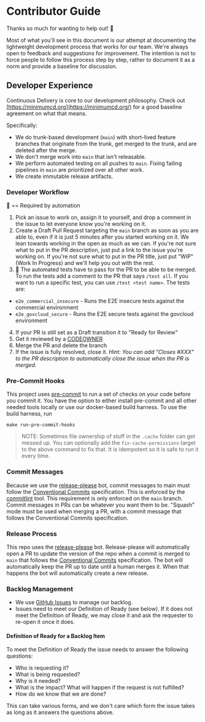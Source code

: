 # Contributor Guide

Thanks so much for wanting to help out! :tada:

Most of what you'll see in this document is our attempt at documenting the lightweight development process that works for our team. We're always open to feedback and suggestions for improvement. The intention is not to force people to follow this process step by step, rather to document it as a norm and provide a baseline for discussion.

## Developer Experience

Continuous Delivery is core to our development philosophy. Check out [https://minimumcd.org](https://minimumcd.org/) for a good baseline agreement on what that means.

Specifically:

- We do trunk-based development (`main`) with short-lived feature branches that originate from the trunk, get merged to the trunk, and are deleted after the merge.
- We don't merge work into `main` that isn't releasable.
- We perform automated testing on all pushes to `main`. Fixing failing pipelines in `main` are prioritized over all other work.
- We create immutable release artifacts.

### Developer Workflow

:key: == Required by automation

1. Pick an issue to work on, assign it to yourself, and drop a comment in the issue to let everyone know you're working on it.
2. Create a Draft Pull Request targeting the `main` branch as soon as you are able to, even if it is just 5 minutes after you started working on it. We lean towards working in the open as much as we can. If you're not sure what to put in the PR description, just put a link to the issue you're working on. If you're not sure what to put in the PR title, just put "WIP" (Work In Progress) and we'll help you out with the rest.
3. :key: The automated tests have to pass for the PR to be able to be merged. To run the tests add a comment to the PR that says `/test all`. If you want to run a specific test, you can use `/test <test name>`. The tests are:
  - `e2e_commercial_insecure` - Runs the E2E insecure tests against the commercial environment
  - `e2e_govcloud_secure` - Runs the E2E secure tests against the govcloud environment
4. If your PR is still set as a Draft transition it to "Ready for Review"
5. Get it reviewed by a [CODEOWNER](./CODEOWNERS)
6. Merge the PR and delete the branch
7. If the issue is fully resolved, close it. _Hint: You can add "Closes #XXX" to the PR description to automatically close the issue when the PR is merged._

### Pre-Commit Hooks

This project uses [pre-commit](https://pre-commit.com/) to run a set of checks on your code before you commit it. You have the option to either install pre-commit and all other needed tools locally or use our docker-based build harness. To use the build harness, run

```shell
make run-pre-commit-hooks
```
> NOTE: Sometimes file ownership of stuff in the `.cache` folder can get messed up. You can optionally add the `fix-cache-permissions` target to the above command to fix that. It is idempotent so it is safe to run it every time.

### Commit Messages

Because we use the [release-please](https://github.com/googleapis/release-please) bot, commit messages to main must follow the [Conventional Commits](https://www.conventionalcommits.org/en/v1.0.0/) specification. This is enforced by the [commitlint](https://commitlint.js.org/#/) tool. This requirement is only enforced on the `main` branch. Commit messages in PRs can be whatever you want them to be. "Squash" mode must be used when merging a PR, with a commit message that follows the Conventional Commits specification.

### Release Process

This repo uses the [release-please](https://github.com/googleapis/release-please) bot. Release-please will automatically open a PR to update the version of the repo when a commit is merged to `main` that follows the [Conventional Commits](https://www.conventionalcommits.org/en/v1.0.0/) specification. The bot will automatically keep the PR up to date until a human merges it. When that happens the bot will automatically create a new release.

### Backlog Management

- We use [GitHub Issues](https://github.com/defenseunicorns/delivery-aws-iac/issues) to manage our backlog.
- Issues need to meet our Definition of Ready (see below). If it does not meet the Definition of Ready, we may close it and ask the requester to re-open it once it does.

#### Definition of Ready for a Backlog Item

To meet the Definition of Ready the issue needs to answer the following questions:
- Who is requesting it?
- What is being requested?
- Why is it needed?
- What is the impact? What will happen if the request is not fulfilled?
- How do we know that we are done?

This can take various forms, and we don't care which form the issue takes as long as it answers the questions above.
